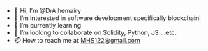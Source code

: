 - 👋 Hi, I’m @DrAlhemairy
- 👀 I’m interested in software development specifically blockchain!
- 🌱 I’m currently learning 
- 💞️ I’m looking to collaborate on Solidity, Python, JS ...etc.
- 📫 How to reach me at MHS122@gmail.com

<!---
DrAlhemairy/DrAlhemairy is a ✨ special ✨ repository because its `README.md` (this file) appears on your GitHub profile.
You can click the Preview link to take a look at your changes.
--->

